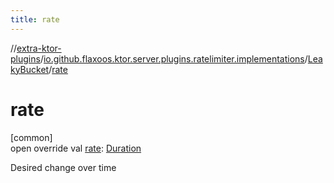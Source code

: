 ```yaml
---
title: rate
---
```


//[extra-ktor-plugins](../../../index.md)/[io.github.flaxoos.ktor.server.plugins.ratelimiter.implementations](../index.md)/[LeakyBucket](index.md)/[rate](rate.md)

# rate

[common]\
open override
val [rate](rate.md): [Duration](https://kotlinlang.org/api/latest/jvm/stdlib/kotlin.time/-duration/index.md)

Desired change over time





